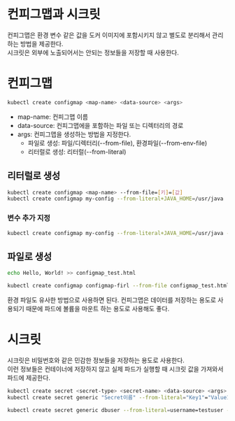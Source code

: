 # 컨피그맵과 시크릿
컨피그맵은 환경 변수 같은 값을 도커 이미지에 포함시키지 않고 별도로 분리해서 관리하는 방법을 제공한다.  
시크릿은 외부에 노출되어서는 안되는 정보들을 저장할 때 사용한다.

# 컨피그맵
```bash
kubectl create configmap <map-name> <data-source> <args>
```

- map-name: 컨피그맵 이름
- data-source: 컨피그맵에을 포함하는 파일 또는 디렉터리의 경로
- args: 컨피그맵을 생성하는 방법을 지정한다.
  - 파일로 생성: 파일/디렉터리(--from-file), 환경파일(--from-env-file)
  - 리터럴로 생성: 리터럴(--from-literal)

## 리터럴로 생성
```bash
kubectl create configmap <map-name> --from-file=[키]=[값]
kubectl create configmap my-config --from-literal+JAVA_HOME=/usr/java
```

### 변수 추가 지정
```bash
kubectl create configmap my-config --from-literal+JAVA_HOME=/usr/java --from-litetal=URL=http://localhost:8000
```

## 파일로 생성
```bash
echo Hello, World! >> configmap_test.html

kubectl create configmap configmap-firl --from-file configmap_test.html
```
환경 파일도 유사한 방법으로 사용하면 된다.
컨피그맵은 데이터를 저장하는 용도로 사용되기 때문에 파드에 볼륨을 마운트 하는 용도로 사용해도 좋다.


# 시크릿
시크릿은 비밀번호와 같은 민감한 정보들을 저장하는 용도로 사용한다.  
이런 정보들은 컨테이너에 저장하지 않고 실제 파드가 실행할 때 시크릿 값을 가져와서 파드에 제공한다.

```bash
kubectl create secret <secret-type> <secret-name> <data-source> <args>
kubectl create secret generic "Secret이름" --from-literal="Key1"="Value1" --from-literal="Key2"="Value2"

kubectl create secret generic dbuser --from-literal=username=testuser --from-literal=password=1234
```
